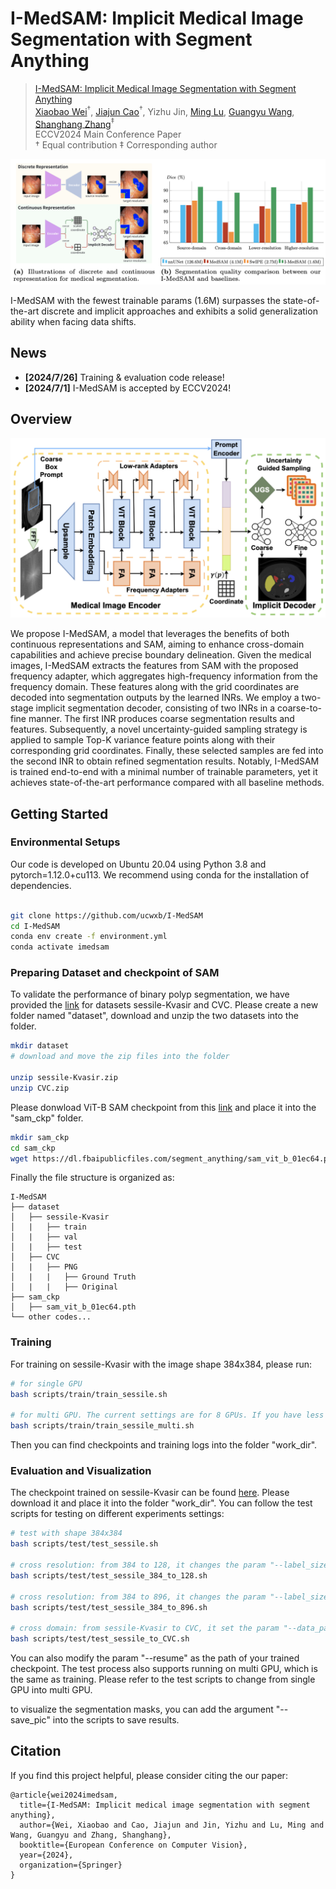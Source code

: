# I-MedSAM: Implicit Medical Image Segmentation with Segment Anything

> [I-MedSAM: Implicit Medical Image Segmentation with Segment Anything](https://arxiv.org/pdf/2311.17081)  
> [Xiaobao Wei](https://ucwxb.github.io/)$^\dagger$, [Jiajun Cao](https://scholar.google.com/citations?user=femNsd0AAAAJ&hl=zh-CN)$^\dagger$, Yizhu Jin, [Ming Lu](https://lu-m13.github.io/), [Guangyu Wang](https://www.google.com/url?sa=t&rct=j&q=&esrc=s&source=web&cd=&cad=rja&uact=8&ved=2ahUKEwjOy7q0osSHAxXjimMGHWxCH0kQFnoECBMQAQ&url=https%3A%2F%2Fteacher.bupt.edu.cn%2Fwangguangyu%2Fzh_CN%2Findex.htm&usg=AOvVaw0JsJrguFMwnFNErS7bO11H&opi=89978449), [Shanghang Zhang](https://www.shanghangzhang.com/)$^\ddagger$   
> ECCV2024 Main Conference Paper  
> $\dagger$ Equal contribution $\ddagger$ Corresponding author


![vis](./assets/teaser.png)

I-MedSAM with the fewest trainable params (1.6M) surpasses the state-of-the-art discrete and implicit approaches and exhibits a solid generalization ability when facing data shifts. 

## News
- **[2024/7/26]** Training & evaluation code release!
- **[2024/7/1]** I-MedSAM is accepted by ECCV2024!

## Overview
![overview](./assets/pipeline.png)

We propose I-MedSAM, a model that leverages the benefits of both continuous representations and SAM, aiming to enhance cross-domain capabilities and achieve precise boundary delineation. Given the medical images, I-MedSAM extracts the features from SAM with the proposed frequency adapter, which aggregates high-frequency information from the frequency domain. These features along with the grid coordinates are decoded into segmentation outputs by the learned INRs. We employ a two-stage implicit segmentation decoder, consisting of two INRs in a coarse-to-fine manner. The first INR produces coarse segmentation results and features. Subsequently, a novel uncertainty-guided sampling strategy is applied to sample Top-K variance feature points along with their corresponding grid coordinates. Finally, these selected samples are fed into the second INR to obtain refined segmentation results. Notably, I-MedSAM is trained end-to-end with a minimal number of trainable parameters, yet it achieves state-of-the-art performance compared with all baseline methods.


## Getting Started

### Environmental Setups
Our code is developed on Ubuntu 20.04 using Python 3.8 and pytorch=1.12.0+cu113. We recommend using conda for the installation of dependencies.

```bash

git clone https://github.com/ucwxb/I-MedSAM
cd I-MedSAM
conda env create -f environment.yml
conda activate imedsam
```

### Preparing Dataset and checkpoint of SAM
To validate the performance of binary polyp segmentation, we have provided the [link](https://drive.google.com/drive/folders/12Tmkjx5Xf47Kc-HUpDBZGV1H73VIifab?usp=sharing) for datasets sessile-Kvasir and CVC. 
Please create a new folder named "dataset", download and unzip the two datasets into the folder.

```bash
mkdir dataset
# download and move the zip files into the folder

unzip sessile-Kvasir.zip
unzip CVC.zip
```
Please donwload ViT-B SAM checkpoint from this [link](https://dl.fbaipublicfiles.com/segment_anything/sam_vit_b_01ec64.pth) and place it into the "sam_ckp" folder.
```bash
mkdir sam_ckp
cd sam_ckp
wget https://dl.fbaipublicfiles.com/segment_anything/sam_vit_b_01ec64.pth
```
Finally the file structure is organized as:
```
I-MedSAM
├── dataset
│   ├── sessile-Kvasir
│   |   ├── train
│   |   ├── val
│   |   ├── test
│   ├── CVC
│   |   ├── PNG
│   |   |   ├── Ground Truth
│   |   |   ├── Original
├── sam_ckp
│   ├── sam_vit_b_01ec64.pth
└── other codes...
```

### Training

For training on sessile-Kvasir with the image shape 384x384, please run:
```bash
# for single GPU
bash scripts/train/train_sessile.sh

# for multi GPU. The current settings are for 8 GPUs. If you have less GPUs, please change CUDA_VISIBLE_DEVICES and nproc_per_node.
bash scripts/train/train_sessile_multi.sh
```
Then you can find checkpoints and training logs into the folder "work_dir".

### Evaluation and Visualization
The checkpoint trained on sessile-Kvasir can be found [here](https://drive.google.com/file/d/1qd1FNoc3Io2g8t9HCjaELNYxOHLoiVO0/view?usp=sharing). 
Please download it and place it into the folder "work_dir".
You can follow the test scripts for testing on different experiments settings:
```bash
# test with shape 384x384
bash scripts/test/test_sessile.sh

# cross resolution: from 384 to 128, it changes the param "--label_size" from 384 to 128
bash scripts/test/test_sessile_384_to_128.sh

# cross resolution: from 384 to 896, it changes the param "--label_size" from 384 to 896
bash scripts/test/test_sessile_384_to_896.sh

# cross domain: from sessile-Kvasir to CVC, it set the param "--data_path" to the path of CVC
bash scripts/test/test_sessile_to_CVC.sh
```
You can also modify the param "--resume" as the path of your trained checkpoint.
The test process also supports running on multi GPU, which is the same as training. 
Please refer to the test scripts to change from single GPU into multi GPU.

to visualize the segmentation masks, you can add the argument "--save_pic" into the scripts to save results.

## Citation

If you find this project helpful, please consider citing the our paper:
```
@article{wei2024imedsam,
  title={I-MedSAM: Implicit medical image segmentation with segment anything},
  author={Wei, Xiaobao and Cao, Jiajun and Jin, Yizhu and Lu, Ming and Wang, Guangyu and Zhang, Shanghang},
  booktitle={European Conference on Computer Vision},
  year={2024},
  organization={Springer}
}
```